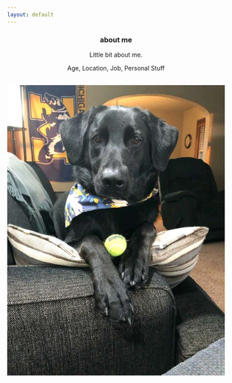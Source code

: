 ```yaml
---
layout: default
---
```

<center><div class="blurb">
         <section>
            <!-- FIRST BLOCK -->
            <div id="first-block">
               <div class="line">
                  <div class="margin-bottom">
                     <div class="margin">
                        <article class="s-12">
                           <h1>about me</h1>
                           <p>Little bit about me.</p>
                           <p>Age, Location, Job, Personal Stuff</p>
                           <br>
                           <img src="img/frank.jpg" alt="Franklin Marie O'Boyle">
                        </article>
                     </div>
                  </div>
               </div>
            </div>
         </section>
</div><!-- /.blurb -->
